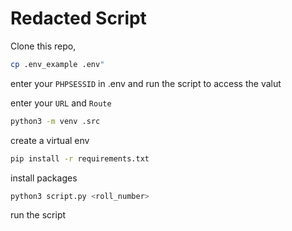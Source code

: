 # Redacted Script


Clone this repo,

```bash
cp .env_example .env"
```

enter your `PHPSESSID` in .env and run the script to access the valut 

enter your `URL` and `Route`

```bash
python3 -m venv .src
```

create a virtual env

```bash
pip install -r requirements.txt
```
install packages

```bash
python3 script.py <roll_number>
```

run the script
